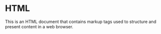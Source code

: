 # HTML
This is an HTML document that contains markup tags used to structure and present content in a web browser.
